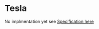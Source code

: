 # Tesla

No implmentation yet see [Specification here](https://github.com/xooxdoo/Tesla/wiki/Specification)

